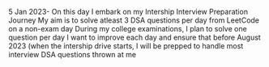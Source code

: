 5 Jan 2023-
On this day I embark on my Intership Interview Preparation Journey
My aim is to solve atleast 3 DSA questions per day from LeetCode on a non-exam day
During my college examinations, I plan to solve one question per day
I want to improve each day and ensure that before August 2023 (when the intership drive starts, I will be prepped to handle most interview DSA questions thrown at me
